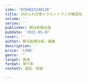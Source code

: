 ```yaml
---
isbn: '9784023340138'
title: ほめられ日常イラスト＋マンガ練習帖
volume: ''
series: ''
publisher: 朝日新聞出版
pubdate: '2021-05-07'
cover: ''
author: 朝日新聞出版／編集
description: ''
price: '1300'
genre: ''
target: 実用
format: 単行本
content: 諸芸・娯楽

---
```

